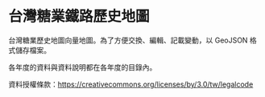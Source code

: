 # 台灣糖業鐵路歷史地圖

台灣糖業歷史地圖向量地圖。為了方便交換、編輯、記載變動，以 GeoJSON 格式儲存檔案。

各年度的資料與資料說明都在各年度的目錄內。

資料授權條款：https://creativecommons.org/licenses/by/3.0/tw/legalcode
